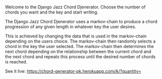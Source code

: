 Welcome to the Django Jazz Chord Djenerator. Choose the number of chords you want and the key and start writing.



The Django Jazz Chord Djenerator uses a markov-chain to produce a chord progression of any given length in whatever key the user desires.

This is achieved by changing the data that is used in the markov-chain depending on the users choice. The markov-chain then randomly selects a chord in the key the user selected. The markov-chain then determines the next chord depending on the relationship between the current chord and the next chord and repeats this process until the desired number of chords is reached.

See it live: https://chord-generator-pk.herokuapp.com/A/?quantity=
